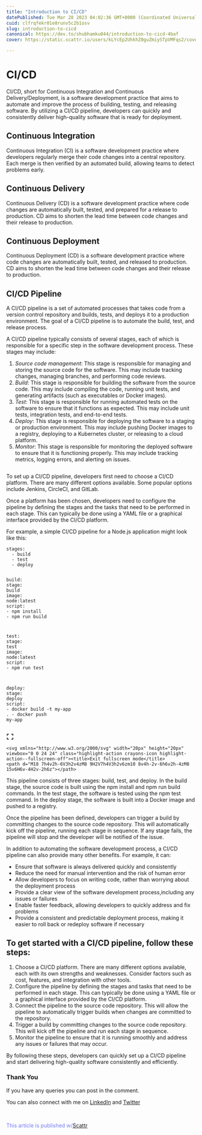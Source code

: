 ```yaml
---
title: "Introduction to CI/CD"
datePublished: Tue Mar 28 2023 04:02:36 GMT+0000 (Coordinated Universal Time)
cuid: clfrqfekr01e8runv5c2b1osv
slug: introduction-to-cicd
canonical: https://dev.to/shubhamku044/introduction-to-cicd-4baf
cover: https://static.scattr.io/users/kLYcEp2UhkhZ0guZmiySTpVMFqs2/cover/introduction-to-cicd.webp

---
```


<h1>
  <a name="cicd" href="#cicd">
  </a>
  CI/CD
</h1>

<p>CI/CD, short for Continuous Integration and Continuous Delivery/Deployment, is a software development practice that aims to automate and improve the process of building, testing, and releasing software. By utilizing a CI/CD pipeline, developers can quickly and consistently deliver high-quality software that is ready for deployment.</p>

<h2>
  <a name="continuous-integration" href="#continuous-integration">
  </a>
  Continuous Integration
</h2>

<p>Continuous Integration (CI) is a software development practice where developers regularly merge their code changes into a central repository. Each merge is then verified by an automated build, allowing teams to detect problems early.</p>

<h2>
  <a name="continuous-delivery" href="#continuous-delivery">
  </a>
  Continuous Delivery
</h2>

<p>Continuous Delivery (CD) is a software development practice where code changes are automatically built, tested, and prepared for a release to production. CD aims to shorten the lead time between code changes and their release to production.</p>

<h2>
  <a name="continuous-deployment" href="#continuous-deployment">
  </a>
  Continuous Deployment
</h2>

<p>Continuous Deployment (CD) is a software development practice where code changes are automatically built, tested, and released to production. CD aims to shorten the lead time between code changes and their release to production.</p>

<h2>
  <a name="cicd-pipeline" href="#cicd-pipeline">
  </a>
  CI/CD Pipeline
</h2>

<p>A CI/CD pipeline is a set of automated processes that takes code from a version control repository and builds, tests, and deploys it to a production environment. The goal of a CI/CD pipeline is to automate the build, test, and release process.</p>

<p>A CI/CD pipeline typically consists of several stages, each of which is responsible for a specific step in the software development process. These stages may include:</p>

<ol>
<li>
<em>Source code management</em>: This stage is responsible for managing and storing the source code for the software. This may include tracking changes, managing branches, and performing code reviews.</li>
<li>
<em>Build</em>: This stage is responsible for building the software from the source code. This may include compiling the code, running unit tests, and generating artifacts (such as executables or Docker images).</li>
<li>
<em>Test</em>: This stage is responsible for running automated tests on the software to ensure that it functions as expected. This may include unit tests, integration tests, and end-to-end tests.</li>
<li>
<em>Deploy</em>: This stage is responsible for deploying the software to a staging or production environment. This may include pushing Docker images to a registry, deploying to a Kubernetes cluster, or releasing to a cloud platform.</li>
<li>
<em>Monitor</em>: This stage is responsible for monitoring the deployed software to ensure that it is functioning properly. This may include tracking metrics, logging errors, and alerting on issues.</li>
</ol>

<p><a href="https://res.cloudinary.com/practicaldev/image/fetch/s--PaRrfmCh--/c_limit%2Cf_auto%2Cfl_progressive%2Cq_auto%2Cw_880/image1.png" class="article-body-image-wrapper"><img src="https://res.cloudinary.com/practicaldev/image/fetch/s--PaRrfmCh--/c_limit%2Cf_auto%2Cfl_progressive%2Cq_auto%2Cw_880/image1.png" alt="" loading="lazy" width="" height=""></a></p>

<p>To set up a CI/CD pipeline, developers first need to choose a CI/CD platform. There are many different options available. Some popular options include Jenkins, CircleCI, and GitLab.</p>

<p>Once a platform has been chosen, developers need to configure the pipeline by defining the stages and the tasks that need to be performed in each stage. This can typically be done using a YAML file or a graphical interface provided by the CI/CD platform.</p>

<p>For example, a simple CI/CD pipeline for a Node.js application might look like this:<br>
</p>

<div class="highlight js-code-highlight">
<pre class="highlight yaml"><code><span class="na">stages</span><span class="pi">:</span>
  <span class="pi">-</span> <span class="s">build</span>
  <span class="pi">-</span> <span class="s">test</span>
  <span class="pi">-</span> <span class="s">deploy</span>

<span class="na">build</span><span class="pi">:</span>
    <span class="na">stage</span><span class="pi">:</span> <span class="s">build</span>
    <span class="na">image</span><span class="pi">:</span> <span class="s">node:latest</span>
    <span class="na">script</span><span class="pi">:</span>
        <span class="pi">-</span> <span class="s">npm install</span>
        <span class="pi">-</span> <span class="s">npm run build</span>

<span class="na">test</span><span class="pi">:</span>
    <span class="na">stage</span><span class="pi">:</span> <span class="s">test</span>
    <span class="na">image</span><span class="pi">:</span> <span class="s">node:latest</span>
    <span class="na">script</span><span class="pi">:</span>
        <span class="pi">-</span> <span class="s">npm run test</span>

<span class="na">deploy</span><span class="pi">:</span>
    <span class="na">stage</span><span class="pi">:</span> <span class="s">deploy</span>
    <span class="na">script</span><span class="pi">:</span>
        <span class="pi">-</span> <span class="s">docker build -t my-app .</span>
        <span class="pi">-</span> <span class="s">docker push my-app</span>
</code></pre>
<div class="highlight__panel js-actions-panel">
<div class="highlight__panel-action js-fullscreen-code-action">
    <svg xmlns="http://www.w3.org/2000/svg" width="20px" height="20px" viewbox="0 0 24 24" class="highlight-action crayons-icon highlight-action--fullscreen-on"><title>Enter fullscreen mode</title>
    <path d="M16 3h6v6h-2V5h-4V3zM2 3h6v2H4v4H2V3zm18 16v-4h2v6h-6v-2h4zM4 19h4v2H2v-6h2v4z"></path>
</svg>

    <svg xmlns="http://www.w3.org/2000/svg" width="20px" height="20px" viewbox="0 0 24 24" class="highlight-action crayons-icon highlight-action--fullscreen-off"><title>Exit fullscreen mode</title>
    <path d="M18 7h4v2h-6V3h2v4zM8 9H2V7h4V3h2v6zm10 8v4h-2v-6h6v2h-4zM8 15v6H6v-4H2v-2h6z"></path>
</svg>

</div>
</div>
</div>



<p>This pipeline consists of three stages: build, test, and deploy. In the build stage, the source code is built using the npm install and npm run build commands. In the test stage, the software is tested using the npm test command. In the deploy stage, the software is built into a Docker image and pushed to a registry.</p>

<p>Once the pipeline has been defined, developers can trigger a build by committing changes to the source code repository. This will automatically kick off the pipeline, running each stage in sequence. If any stage fails, the pipeline will stop and the developer will be notified of the issue.</p>

<p>In addition to automating the software development process, a CI/CD pipeline can also provide many other benefits. For example, it can:</p>

<ul>
<li>Ensure that software is always delivered quickly and consistently</li>
<li>Reduce the need for manual intervention and the risk of human error</li>
<li>Allow developers to focus on writing code, rather than worrying about the deployment process</li>
<li>Provide a clear view of the software development process,including any issues or failures</li>
<li>Enable faster feedback, allowing developers to quickly address and fix problems</li>
<li>Provide a consistent and predictable deployment process, making it easier to roll back or redeploy software if necessary</li>
</ul>

<h2>
  <a name="to-get-started-with-a-cicd-pipeline-follow-these-steps" href="#to-get-started-with-a-cicd-pipeline-follow-these-steps">
  </a>
  To get started with a CI/CD pipeline, follow these steps:
</h2>

<ol>
<li>Choose a CI/CD platform. There are many different options available, each with its own strengths and weaknesses. Consider factors such as cost, features, and integration with other tools.</li>
<li>Configure the pipeline by defining the stages and tasks that need to be performed in each stage. This can typically be done using a YAML file or a graphical interface provided by the CI/CD platform.</li>
<li>Connect the pipeline to the source code repository. This will allow the pipeline to automatically trigger builds when changes are committed to the repository.</li>
<li>Trigger a build by committing changes to the source code repository. This will kick off the pipeline and run each stage in sequence.</li>
<li>Monitor the pipeline to ensure that it is running smoothly and address any issues or failures that may occur.
</li>
</ol>

<p>By following these steps, developers can quickly set up a CI/CD pipeline and start delivering high-quality software consistently and efficiently.</p>

<h3>
  <a name="thank-you" href="#thank-you">
  </a>
  Thank You
</h3>

<p>If you have any queries you can post in the comment.</p>

<p>You can also connect with me on <a href="https://www.linkedin.com/in/shubhamku044">LinkedIn</a> and <a href="https://twitter.com/shubhamku044">Twitter</a></p>

</br><p style="color:#757CF9;">This article is published w/<a target="_blank" href="https://scattr.io?ref=hashnode">Scattr</a></p>
